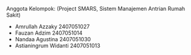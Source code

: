 Anggota Kelompok: (Project SMARS, Sistem Manajemen Antrian Rumah Sakit)
- Amrullah Azzaky	    2407051027
- Fauzan Adzim	        2407051014
- Nandaa Agustina	    2407051030
- Astianingrum Widanti	2407051013